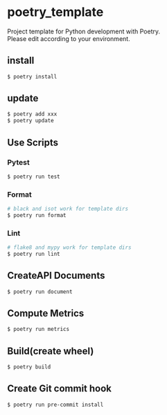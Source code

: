 # poetry_template

Project template for Python development with Poetry.<br>
Please edit according to your environment.


## install 

```sh
$ poetry install
```

## update

```sh
$ poetry add xxx
$ poetry update
```

## Use Scripts
### Pytest
```sh
$ poetry run test
```

### Format
```sh
# black and isot work for template dirs
$ poetry run format
```

### Lint
```sh
# flake8 and mypy work for template dirs
$ poetry run lint
```

## CreateAPI Documents
```sh
$ poetry run document
```

## Compute Metrics
```sh
$ poetry run metrics
```

## Build(create wheel)
```sh
$ poetry build
```

## Create Git commit hook
```sh
$ poetry run pre-commit install
```
